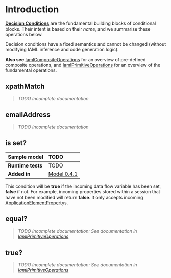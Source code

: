 # Introduction #

**[Decision Conditions](http://openiaml.org/model/DecisionCondition)** are the fundamental building blocks of conditional blocks. Their intent is based on their _name_, and we summarise these operations below.

Decision conditions have a fixed semantics and cannot be changed (without modifying IAML inference and code generation logic).

**Also see** [IamlCompositeOperations](IamlCompositeOperations.md) for an overview of pre-defined composite operations, and [IamlPrimitiveOperations](IamlPrimitiveOperations.md) for an overview of the fundamental operations.

## xpathMatch ##

> _TODO Incomplete documentation_

## emailAddress ##

> _TODO Incomplete documentation_

## is set? ##

| **Sample model** | TODO |
|:-----------------|:-----|
| **Runtime tests** | TODO |
| **Added in** | [Model 0.4.1](Model0_5.md) |

This condition will be **true** if the incoming data flow variable has been set, **false** if not. For example, incoming properties stored within a session that have not been modified will return **false**. It only accepts incoming [ApplicationElementProperty](ApplicationElementProperty.md)s.

## equal? ##

> _TODO Incomplete documentation: See documentation in [IamlPrimitiveOperations](http://code.google.com/p/iaml/wiki/IamlPrimitiveOperations#equal?)_

## true? ##

> _TODO Incomplete documentation: See documentation in [IamlPrimitiveOperations](http://code.google.com/p/iaml/wiki/IamlPrimitiveOperations#true?)_

> 